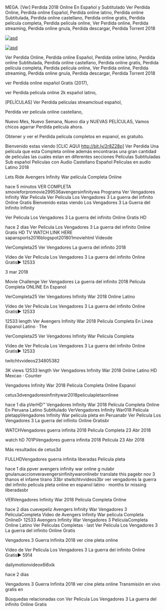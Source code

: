 MEGA. [Ver] Perdida 2018 Online En Español y Subtitulado
Ver Perdida Online, Perdida online Español, Perdida online latino, Perdida online Subtitulada, Perdida online castellano, Perdida online gratis, Perdida película completa, Perdida película online, Ver Perdida online, Perdida streaming, Perdida online gnula, Perdida descargar, Perdida Torrent 2018

<a href="http://cinemaxxi.stream/movie-watch/513223/perdida-2018.php#PKG"><img src="https://cdn.cultofmac.com/wp-content/uploads/2017/03/itunes-movies-780x411.jpg" alt="asd" /></a>

<a href="http://cinemaxxi.stream/movie-watch/513223/perdida-2018.php#PKG"><img src="http://i.imgur.com/2Quuyab.gif" alt="asd" /></a>

Ver Perdida Online, Perdida online Español, Perdida online latino, Perdida online Subtitulada, Perdida online castellano, Perdida online gratis, Perdida película completa, Perdida película online, Ver Perdida online, Perdida streaming, Perdida online gnula, Perdida descargar, Perdida Torrent 2018

ver Perdida online español Gratis (2017), 

ver Perdida pelicula online 2k español latino, 

[PELÍCULAS] Ver Perdida peliculas streamcloud español,

Perdida ver pelicula online castellano,

Nuevo Mes, Nuevo Semana, Nuevo día y NUEVAS PELÍCULAS, Vamos chicos agarrar Perdida película ahora. 

Obtener y ver el Perdida película completos en espanol, es gratuito.

Bienvenido estas viendo [CLIC AQUI http://bit.ly/2r8Z28p] Ver Perdida Una película que esta Completa online además encontraras una gran cantidad de peliculas las cuales estan en diferentes secciones Películas Subtituladas Sub español Peliculas con Audio Castellano Español Peliculas en audio Latino 2018

Lets Ride Avengers Infinity War película Completa Online

hace 5 minutos  VER COMPLETA smovieforpromovie299536avengersinfinitywa Programa Ver Vengadores Infinity War Pelicula Ver Pelicula Los Vengadores 3 La guerra del infinito Online Gratis Bienvenido estas viendo Los Vengadores 3 La Guerra del Infinito Infinity

Ver Pelicula Los Vengadores 3 La guerra del infinito Online Gratis HD

hace 2 días Ver Pelicula Los Vengadores 3 La guerra del infinito Online Gratis HD TV  WATCH  LINK HERE sapansports2016blogspot201801moviehtml Vídeode

VerCompleta25 Ver Vengadores La guerra del infinito 2018

Vídeo de Ver Pelicula Los Vengadores 3 La guerra del infinito Online Gratis▶ 12533

3 mar 2018

Movie Challenge Ver Vengadores La guerra del infinito 2018 Pelicula Completa ONLINE En Espanol

VerCompleta25 Ver Vengadores Infinity War 2018 Online Latino

Vídeo de Ver Pelicula Los Vengadores 3 La guerra del infinito Online Gratis▶ 12533

12533 length Ver Avengers Infinity War 2018 Pelicula Completa En Linea Espanol Latino · The

VerCompleta25 Ver Vengadores Infinity War Pelicula Completa

Vídeo de Ver Pelicula Los Vengadores 3 La guerra del infinito Online Gratis▶ 12533

twitchtvvideos234805382

3K views 12533 length Ver Vengadores Infinity War 2018 Online Latino HD Mexcao · Counter

Vengadores Infinity War 2018 Película Completa Online Espanol

cetus3dvengadoresinfinitywar2018peliculapletaonlinee

hace 1 día pVerHD™ Vengadores Infinity War 2018 Película Completa Online En Peruana Latino Subtitulado VerVengadores Infinity War018 Película pletappVengadores Infinity War pelicula pleta en Peruanabr Ver Pelicula Los Vengadores 3 La guerra del infinito Online Gratisbr

WATCHVengadores guerra infinita 2018 Pelicula Completa 23 Abr 2018

watch hD 701PVengadores guerra infinita 2018 Pelicula 23 Abr 2018

Más resultados de cetus3d

FULLHDVengadores guerra infinita liberadas Pelicula pleta

hace 1 día ppver avengers infinity war online g nulabr gnulanuaccionveravengersinfinitywaronlinebr translate this pagebr nov 3 thanos el infame tirano 33br stwitchtvvideos3br ver vengadores la guerra del infinito pelicula pleta online en espanol latino · months br missing liberadasbr

VERVengadores Infinity War 2018 Película Completa Online

hace 2 días cuevepeliz Avengers Infinity War Vengadores 3 PeliculaCompleta Video de Avengers Infinity War película Completa Online▷ 12533 Avengers Infinity War Vengadores 3 PeliculaCompleta Online Latino Ver Peliculas Completas · last Ver Pelicula Los Vengadores 3 La guerra del infinito Online Gratis

Vengadores 3 Guerra Infinita 2018 ver cine pleta online

Vídeo de Ver Pelicula Los Vengadores 3 La guerra del infinito Online Gratis▶ 5914

dailymotionvideox6i6xik

hace 2 días

Vengadores 3 Guerra Infinita 2018 ver cine pleta online Transmisión en vivo gratis en

Búsquedas relacionadas con Ver Pelicula Los Vengadores 3 La guerra del infinito Online Gratis

